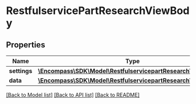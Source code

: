 # RestfulservicePartResearchViewBody

## Properties
Name | Type | Description | Notes
------------ | ------------- | ------------- | -------------
**settings** | [**\Encompass\SDK\Model\RestfulservicepartResearchViewSettings**](RestfulservicepartResearchViewSettings.md) |  | [optional] 
**data** | [**\Encompass\SDK\Model\RestfulservicepartResearchViewData**](RestfulservicepartResearchViewData.md) |  | [optional] 

[[Back to Model list]](../../README.md#documentation-for-models) [[Back to API list]](../../README.md#documentation-for-api-endpoints) [[Back to README]](../../README.md)

